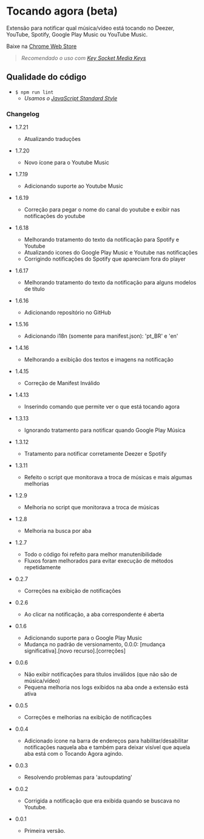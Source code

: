 # Tocando agora (beta) #

Extensão para notificar qual música/vídeo está tocando no Deezer, YouTube, Spotify, Google Play Music ou YouTube Music.

Baixe na [Chrome Web Store](https://chrome.google.com/webstore/detail/tocando-agora-beta/ahlldljeehledjbbpfeklndmlkinhmfg)

> *Recomendado o uso com [Key Socket Media Keys](https://goo.gl/XCIzG4)*

## Qualidade do código ##

* `$ npm run lint`
    * _Usamos o [JavaScript Standard Style](https://github.com/feross/standard)_

### Changelog ###

* 1.7.21
    * Atualizando traduções

* 1.7.20
    * Novo ícone para o Youtube Music

* 1.7.19
    * Adicionando suporte ao Youtube Music

* 1.6.19
    * Correção para pegar o nome do canal do youtube e exibir nas notificações do youtube

* 1.6.18
    * Melhorando tratamento do texto da notificação para Spotify e Youtube
    * Atualizando icones do Google Play Music e Youtube nas notificações
    * Corrigindo notificações do Spotify que apareciam fora do player

* 1.6.17
    * Melhorando tratamento do texto da notificação para alguns modelos de título

* 1.6.16
    * Adicionando reposítório no GitHub

* 1.5.16
    * Adicionando i18n (somente para manifest.json): 'pt_BR' e 'en'

* 1.4.16
    * Melhorando a exibição dos textos e imagens na notificação

* 1.4.15
    * Correção de Manifest Inválido

* 1.4.13
    * Inserindo comando que permite ver o que está tocando agora

* 1.3.13
    * Ignorando tratamento para notificar quando Google Play Música

* 1.3.12
    * Tratamento para notificar corretamente Deezer e Spotify

* 1.3.11
    * Refeito o script que monitorava a troca de músicas e mais algumas melhorias

* 1.2.9
    * Melhoria no script que monitorava a troca de músicas

* 1.2.8
    * Melhoria na busca por aba

* 1.2.7
    * Todo o código foi refeito para melhor manutenibilidade
    * Fluxos foram melhorados para evitar execução de métodos repetidamente

* 0.2.7
    * Correções na exibição de notificações

* 0.2.6
    * Ao clicar na notificação, a aba correspondente é aberta

* 0.1.6
    * Adicionando suporte para o Google Play Music
    * Mudança no padrão de versionamento, 0.0.0: [mudança significativa].[novo recurso].[correções]

* 0.0.6
    * Não exibir notificações para títulos inválidos (que não são de música/vídeo)
    * Pequena melhoria nos logs exibidos na aba onde a extensão está ativa

* 0.0.5
    * Correções e melhorias na exibição de notificações

* 0.0.4
    * Adicionado ícone na barra de endereços para habilitar/desabilitar notificações naquela aba e também para deixar visível que aquela aba está com o Tocando Agora agindo.

* 0.0.3
    * Resolvendo problemas para 'autoupdating'

* 0.0.2
    * Corrigida a notificação que era exibida quando se buscava no Youtube.

* 0.0.1
    * Primeira versão.

